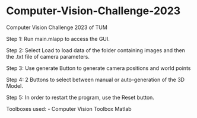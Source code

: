 # Computer-Vision-Challenge-2023
Computer Vision Challenge 2023 of TUM

Step 1: Run main.mlapp to access the GUI. 

Step 2: Select Load to load data of the folder containing images and then the .txt 
file of camera parameters.

Step 3: Use generate Button to generate camera positions and world points

Step 4: 2 Buttons to select between manual or auto-generation of the 3D Model. 

Step 5: In order to restart the program, use the Reset button.

Toolboxes used: - Computer Vision Toolbox Matlab
